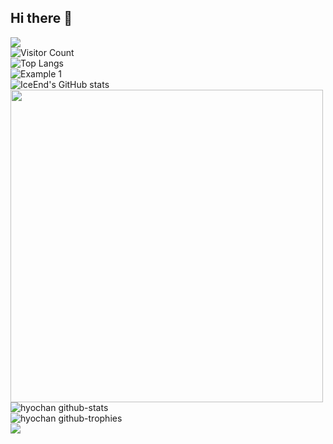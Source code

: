 ## Hi there 👋

<!--
**72-WenCheng/72-WenCheng** is a ✨ _special_ ✨ repository because its `README.md` (this file) appears on your GitHub profile.

Here are some ideas to get you started:

- 🔭 I’m currently working on ...
- 🌱 I’m currently learning ...
- 👯 I’m looking to collaborate on ...
- 🤔 I’m looking for help with ...
- 💬 Ask me about ...
- 📫 How to reach me: ...
- 😄 Pronouns: ...
- ⚡ Fun fact: ...
-->
![](https://github-readme-stats.vercel.app/api?username=72-WenCheng&show_icons=true&theme=transparent)
</br>
![Visitor Count](https://profile-counter.glitch.me/72-WenCheng/count.svg)
</br>
![Top Langs](https://github-readme-stats.vercel.app/api/top-langs/?username=72-WenCheng&layout=compact&theme=tokyonight)
<br/>
<img src="https://raw.githubusercontent.com/leviarista/github-profile-header-generator/main/social/examples/example-1.png" alt="Example 1" style="max-width: 100%;">
<br/>
![IceEnd's GitHub stats](https://github-immortality.vercel.app/api?username=iceend)
<br/>
<img src="https://user-images.githubusercontent.com/74038190/212750672-2f3f2b50-c84f-4ed8-a60a-849ae69ff9df.gif" width="500">
<br/>
![hyochan github-stats](https://stats.dooboo.io/api/github-stats-advanced?login=hyochan)
<br/>
![hyochan github-trophies](https://stats.dooboo.io/api/github-trophies?login=hyochan)
<br/>
<img src="https://skillicons.dev/icons?i=all">



